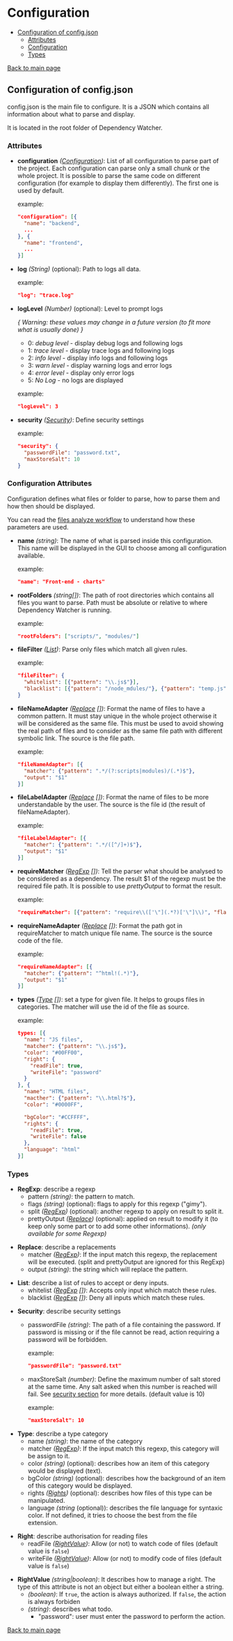 # Configuration

* [Configuration of config.json]
  * [Attributes]
  * [Configuration]
  * [Types]

[Back to main page](../README.md)

[Configuration of config.json]:#configurationJSON
<a name="configurationJSON"></a>
## Configuration of config.json

config.json is the main file to configure. It is a JSON which contains all information about what to parse and display.

It is located in the root folder of Dependency Watcher.


[Attributes]:#MainAttributes
<a name="MainAttributes"></a>
### Attributes


* **configuration** _([Configuration][])_: List of all configuration to parse part of the project. Each configuration can parse only a small chunk or the whole project. It is possible to parse the same code on different configuration (for example to display them differently).
The first one is used by default.

  example:
  ```json
  "configuration": [{
    "name": "backend",
    ...
  }, {
    "name": "frontend",
    ...
  }]
  ```

* **log** _(String)_ (optional): Path to logs all data.

  example:
  ```json
  "log": "trace.log"
  ```

* **logLevel** _(Number)_ (optional): Level to prompt logs

  _{ Warning: these values may change in a future version (to fit more what is usually done) }_
  * 0: *debug level* - display debug logs and following logs
  * 1: *trace level* - display trace logs and following logs
  * 2: *info level* - display info logs and following logs
  * 3: *warn level* - display warning logs and error logs
  * 4: *error level* - display only error logs
  * 5: *No Log* - no logs are displayed

  example:
  ```json
  "logLevel": 3
  ```

* **security** _([Security])_: Define security settings

  example:
  ```json
  "security": {
    "passwordFile": "password.txt",
    "maxStoreSalt": 10
  }
  ```

[Configuration]:#ConfAttributes
<a name="ConfAttributes"></a>
### Configuration Attributes

Configuration defines what files or folder to parse, how to parse them and how then should be displayed.

You can read the [files analyze workflow](technical.md#workflow) to understand how these parameters are used.

* **name** _(string)_: The name of what is parsed inside this configuration. This name will be displayed in the GUI to choose among all configuration available.

  example:
  ```json
  "name": "Front-end - charts"
  ```

* **rootFolders** _(string[])_: The path of root directories which contains all files you want to parse. Path must be absolute or relative to where Dependency Watcher is running.

  example:
  ```json
  "rootFolders": ["scripts/", "modules/"]
  ```

* **fileFilter** _([List])_: Parse only files which match all given rules.

  example:
  ```json
  "fileFilter": {
    "whitelist": [{"pattern": "\\.js$"}],
    "blacklist": [{"pattern": "/node_mdules/"}, {"pattern": "temp.js"}]
  }
  ```

* **fileNameAdapter** _([Replace] [])_: Format the name of files to have a common pattern. It must stay unique in the whole project otherwise it will be considered as the same file. This must be used to avoid showing the real path of files and to consider as the same file path with different symbolic link. The source is the file path.

  example:
  ```json
  "fileNameAdapter": [{
    "matcher": {"pattern": ".*/(?:scripts|modules)/(.*)$"},
    "output": "$1"
  }]
  ```

* **fileLabelAdapter** _([Replace] [])_: Format the name of files to be more understandable by the user. The source is the file id (the result of fileNameAdapter).

  example:
  ```json
  "fileLabelAdapter": [{
    "matcher": {"pattern": ".*/([^/]+)$"},
    "output": "$1"
  }]
  ```

* **requireMatcher** _([RegExp] [])_: Tell the parser what should be analysed to be considered as a dependency. The result $1 of the regexp must be the required file path.
It is possible to use _prettyOutput_ to format the result.

  example:
  ```json
  "requireMatcher": [{"pattern": "require\\(['\"](.*?)['\"]\\)", "flags": "g"}, {"pattern": "define\\(\\[['\"](.*?)['\"]\\]\\)"}]
  ```

* **requireNameAdapter** _([Replace] [])_: Format the path got in requireMatcher to match unique file name. The source is the source code of the file.

  example:
  ```json
  "requireNameAdapter": [{
    "matcher": {"pattern": "^html!(.*)"},
    "output": "$1"
  }]
  ```

* **types** _([Type] [])_: set a type for given file. It helps to groups files in categories. The matcher will use the id of the file as source.

  example:
  ```json
  types: [{
    "name": "JS files",
    "matcher": {"pattern": "\\.js$"},
    "color": "#00FF00",
    "right": {
      "readFile": true,
      "writeFile": "password"
    }
  }, {
    "name": "HTML files",
    "macther": {"pattern": "\\.html?$"},
    "color": "#0000FF",

    "bgColor": "#CCFFFF",
    "rights": {
      "readFile": true,
      "writeFile": false
    },
    "language": "html"
  }]
  ```

[Types]:#Types
<a name="Types"></a>
### Types

[RegExp]:#RegExp
<a name="RegExp"></a>
* **RegExp**: describe a regexp
  * pattern _(string)_: the pattern to match.
  * flags _(string)_ (optional): flags to apply for this regexp ("gimy").
  * split _([RegExp])_ (optional): another regexp to apply on result to split it.
  * prettyOutput _([Replace])_ (optional): applied on result to modify it (to keep only some part or to add some other informations). _(only available for some Regexp)_

[Replace]:#Replace
<a name="Replace"></a>
* **Replace**: describe a replacements
  * matcher _([RegExp])_: If the input match this regexp, the replacement will be executed. (split and prettyOutput are ignored for this RegExp)
  * output _(string)_: the string which will replace the pattern.

[List]:#List
<a name="List"></a>
* **List**: describe a list of rules to accept or deny inputs.
  * whitelist _([RegExp] [])_: Accepts only input which match these rules.
  * blacklist _([RegExp] [])_: Deny all inputs which match these rules.

[Security]:#Security
<a name="Security"></a>
* **Security**: describe security settings
  * passwordFile _(string)_: The path of a file containing the password. If password is missing or if the file cannot be read, action requiring a password will be forbidden.

    example:
    ```json
    "passwordFile": "password.txt"
    ```
  * maxStoreSalt _(number)_: Define the maximum number of salt stored at the same time. Any salt asked when this number is reached will fail. See [security section]((securityWork.md)#Communication) for more details. (default value is 10)

    example:
    ```json
    "maxStoreSalt": 10
    ```

[Type]:#Type
<a name="Type"></a>
* **Type**: describe a type category
  * name _(string)_: the name of the category
  * matcher _([RegExp])_: If the input match this regexp, this category will be assign to it.
  * color _(string)_ (optional): describes how an item of this category would be displayed (text).
  * bgColor _(string)_ (optional): describes how the background of an item of this category would be displayed.
  * rights _([Rights])_ (optional): describes how files of this type can be manipulated.
  * language _(string_ (optional)): describes the file language for syntaxic color. If not defined, it tries to choose the best from the file extension.

[Rights]:#Rights
<a name="Rights"></a>
* **Right**: describe authorisation for reading files
  * readFile _([RightValue])_: Allow (or not) to watch code of files (default value is `false`)
  * writeFile _([RightValue])_: Allow (or not) to modify code of files (default value is `false`)

[RightValue]:#RightValue
<a name="RightValue"></a>
* **RightValue** _(string|boolean)_: It describes how to manage a right. The type of this attribute is not an object but either a boolean either a string.
  * _(boolean)_: If `true`, the action is always authorized. If `false`, the action is always forbiden
  * _(string)_: describes what todo.
    * "password": user must enter the password to perform the action.


[Back to main page](../README.md)